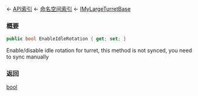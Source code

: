 ← [API索引](Api-Index) ← [命名空间索引](Namespace-Index) ← [IMyLargeTurretBase](Sandbox.ModAPI.Ingame.IMyLargeTurretBase)

### 概要

```csharp
public bool EnableIdleRotation { get; set; }
```

Enable/disable idle rotation for turret, this method is not synced, you need to sync manually

### 返回

[bool](https://docs.microsoft.com/en-us/dotnet/api/System.Boolean?view=netframework-4.6)

